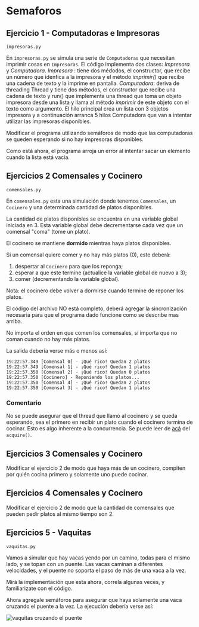 # Semaforos

## Ejercicio 1 - Computadoras e Impresoras
````
impresoras.py
````
En `impresoras.py` se simula una serie de `Computadoras` que necesitan imprimir cosas en `Impresoras`.
El código implementa dos clases: *Impresora* y *Computadora*.
*Impresora* : tiene dos médodos, el constructor, que recibe un número que idenfica a la impresora y el método *imprimir()* que recibe una cadena de texto y la imprime en pantalla.
*Computadora*: deriva de threading Thread y tiene dos métodos, el constructor que recibe una cadena de texto y run() que implementa una thread que toma un objeto impresora desde una lista y llama al método *imprimir* de este objeto con el texto como argumento.
El hilo principal crea un lista con 3 objetos impresora y a continuación arranca 5 hilos Computadora que van a intentar utilizar las impresoras disponibles.

Modificar el programa utilizando semáforos de modo que las computadoras se queden esperando si no hay impresoras disponibles. 

Como está ahora, el programa arroja un error al intentar sacar un elemento cuando la lista está vacía. 


## Ejercicios 2 Comensales y Cocinero

````
comensales.py
`````

En `comensales.py` esta una simulación donde tenemos `Comensales`, un `Cocinero` y una determinada cantidad de platos disponibles.

La cantidad de platos disponibles se encuentra en una variable global iniciada en 3. 
Esta variable global debe decrementarse cada vez que un comensal "coma" (tome un plato).

El cocinero se mantiene **dormido** mientras haya platos disponibles.

Si un comensal quiere comer y no hay más platos (0), este deberá:
1. despertar al `Cocinero` para que los reponga;
1. esperar a que este termine (actualice la variable global de nuevo a 3);
1. comer (decrementando la variable global).

Nota: el cocinero debe volver a dormirse cuando termine de reponer los platos.

El código del archivo NO está completo, deberá agregar la sincronización necesaria para que el programa dado funcione como se describe mas arriba. 

No importa el orden en que comen los comensales, sí importa que no coman cuando no hay más platos. 

La salida debería verse más o menos así:

```
19:22:57.349 [Comensal 0] - ¡Qué rico! Quedan 2 platos
19:22:57.349 [Comensal 1] - ¡Qué rico! Quedan 1 platos
19:22:57.350 [Comensal 2] - ¡Qué rico! Quedan 0 platos
19:22:57.350 [Cocinero] - Reponiendo los platos...
19:22:57.350 [Comensal 4] - ¡Qué rico! Quedan 2 platos
19:22:57.350 [Comensal 3] - ¡Qué rico! Quedan 1 platos
```
### Comentario

No se puede asegurar que el thread que llamó al cocinero y se queda esperando, sea el primero en recibir un plato cuando el cocinero termina de cocinar. Esto es algo inherente a la concurrencia. Se puede leer de [acá](https://docs.python.org/3.8/library/threading.html#semaphore-objects) del `acquire()`.

## Ejercicios 3 Comensales y Cocinero
Modificar el ejercicio 2 de modo que haya más de un cocinero, compiten por quién cocina primero y solamente uno puede cocinar.

## Ejercicios 4 Comensales y Cocinero
Modificar el ejercicio 2 de modo que la cantidad de comensales que pueden pedir platos al mismo tiempo son 2.

## Ejercicios 5 - Vaquitas
````
vaquitas.py
`````
Vamos a simular que hay vacas yendo por un camino, todas para el mismo lado, y se topan con un puente.
Las vacas caminan a diferentes velocidades, y el puente no soporta el paso de más de una vaca a la vez.

Mirá la implementación que esta ahora, correla algunas veces, y familiarizate con el código.

Ahora agregale semáforos para asegurar que haya solamente una vaca cruzando el puente a la vez. La ejecución debería verse así:

![vaquitas cruzando el puente](assets/vaquitas.gif)


